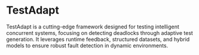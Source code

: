 # TestAdapt
TestAdapt is a cutting-edge framework designed for testing intelligent concurrent systems, focusing on detecting deadlocks through adaptive test generation. It leverages runtime feedback, structured datasets, and hybrid models to ensure robust fault detection in dynamic environments.
